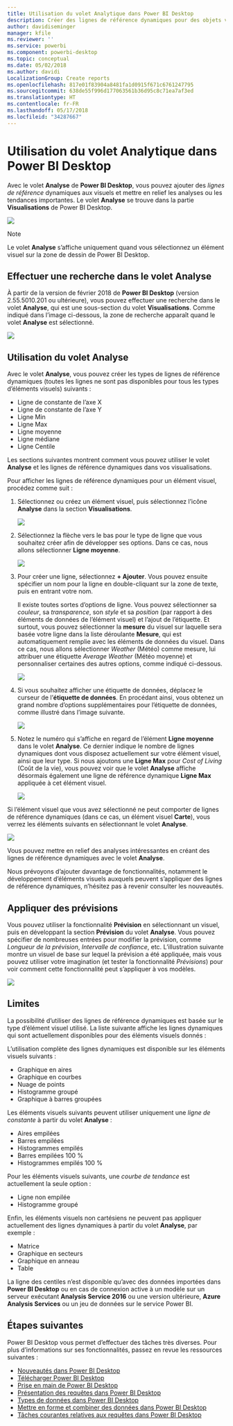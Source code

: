 ```yaml
---
title: Utilisation du volet Analytique dans Power BI Desktop
description: Créer des lignes de référence dynamiques pour des objets visuels dans Power BI Desktop
author: davidiseminger
manager: kfile
ms.reviewer: ''
ms.service: powerbi
ms.component: powerbi-desktop
ms.topic: conceptual
ms.date: 05/02/2018
ms.author: davidi
LocalizationGroup: Create reports
ms.openlocfilehash: 817e01f83904a8481fa1d0915f671c6761247795
ms.sourcegitcommit: 638de55f996d177063561b36d95c8c71ea7af3ed
ms.translationtype: HT
ms.contentlocale: fr-FR
ms.lasthandoff: 05/17/2018
ms.locfileid: "34287667"
---
```

# <a name="using-the-analytics-pane-in-power-bi-desktop"></a>Utilisation du volet Analytique dans Power BI Desktop
Avec le volet **Analyse** de **Power BI Desktop**, vous pouvez ajouter des *lignes de référence* dynamiques aux visuels et mettre en relief les analyses ou les tendances importantes. Le volet **Analyse** se trouve dans la partie **Visualisations** de Power BI Desktop.

![](media/desktop-analytics-pane/analytics-pane_1.png)

> [!NOTE]
> Le volet **Analyse** s’affiche uniquement quand vous sélectionnez un élément visuel sur la zone de dessin de Power BI Desktop.

## <a name="search-within-the-analytics-pane"></a>Effectuer une recherche dans le volet Analyse
À partir de la version de février 2018 de **Power BI Desktop** (version 2.55.5010.201 ou ultérieure), vous pouvez effectuer une recherche dans le volet **Analyse**, qui est une sous-section du volet **Visualisations**. Comme indiqué dans l’image ci-dessous, la zone de recherche apparaît quand le volet **Analyse** est sélectionné.

![](media/desktop-analytics-pane/analytics-pane_1b.png)

## <a name="using-the-analytics-pane"></a>Utilisation du volet Analyse
Avec le volet **Analyse**, vous pouvez créer les types de lignes de référence dynamiques (toutes les lignes ne sont pas disponibles pour tous les types d’éléments visuels) suivants :

* Ligne de constante de l’axe X
* Ligne de constante de l’axe Y
* Ligne Min
* Ligne Max
* Ligne moyenne
* Ligne médiane
* Ligne Centile

Les sections suivantes montrent comment vous pouvez utiliser le volet **Analyse** et les lignes de référence dynamiques dans vos visualisations.

Pour afficher les lignes de référence dynamiques pour un élément visuel, procédez comme suit :

1. Sélectionnez ou créez un élément visuel, puis sélectionnez l’icône **Analyse** dans la section **Visualisations**.
   
   ![](media/desktop-analytics-pane/analytics-pane_2.png)
2. Sélectionnez la flèche vers le bas pour le type de ligne que vous souhaitez créer afin de développer ses options. Dans ce cas, nous allons sélectionner **Ligne moyenne**.
   
   ![](media/desktop-analytics-pane/analytics-pane_3.png)
3. Pour créer une ligne, sélectionnez **+ Ajouter**. Vous pouvez ensuite spécifier un nom pour la ligne en double-cliquant sur la zone de texte, puis en entrant votre nom.
   
   Il existe toutes sortes d’options de ligne. Vous pouvez sélectionner sa *couleur*, sa *transparence*, son *style* et sa *position* (par rapport à des éléments de données de l’élément visuel) et l’ajout de l’étiquette. Et surtout, vous pouvez sélectionner la **mesure** du visuel sur laquelle sera basée votre ligne dans la liste déroulante **Mesure**, qui est automatiquement remplie avec les éléments de données du visuel. Dans ce cas, nous allons sélectionner *Weather* (Météo) comme mesure, lui attribuer une étiquette *Average Weather* (Météo moyenne) et personnaliser certaines des autres options, comme indiqué ci-dessous.
   
   ![](media/desktop-analytics-pane/analytics-pane_4.png)
4. Si vous souhaitez afficher une étiquette de données, déplacez le curseur de l’**étiquette de données**. En procédant ainsi, vous obtenez un grand nombre d’options supplémentaires pour l’étiquette de données, comme illustré dans l’image suivante.
   
   ![](media/desktop-analytics-pane/analytics-pane_5.png)
5. Notez le numéro qui s’affiche en regard de l’élément **Ligne moyenne** dans le volet **Analyse**. Ce dernier indique le nombre de lignes dynamiques dont vous disposez actuellement sur votre élément visuel, ainsi que leur type. Si nous ajoutons une **Ligne Max** pour *Cost of Living* (Coût de la vie), vous pouvez voir que le volet **Analyse** affiche désormais également une ligne de référence dynamique **Ligne Max** appliquée à cet élément visuel.
   
   ![](media/desktop-analytics-pane/analytics-pane_6.png)

Si l’élément visuel que vous avez sélectionné ne peut comporter de lignes de référence dynamiques (dans ce cas, un élément visuel **Carte**), vous verrez les éléments suivants en sélectionnant le volet **Analyse**.

![](media/desktop-analytics-pane/analytics-pane_7.png)

Vous pouvez mettre en relief des analyses intéressantes en créant des lignes de référence dynamiques avec le volet **Analyse**.

Nous prévoyons d’ajouter davantage de fonctionnalités, notamment le développement d’éléments visuels auxquels peuvent s’appliquer des lignes de référence dynamiques, n’hésitez pas à revenir consulter les nouveautés.

## <a name="apply-forecasting"></a>Appliquer des prévisions
Vous pouvez utiliser la fonctionnalité **Prévision** en sélectionnant un visuel, puis en développant la section **Prévision** du volet **Analyse**. Vous pouvez spécifier de nombreuses entrées pour modifier la prévision, comme *Longueur de la prévision*, *Intervalle de confiance*, etc. L’illustration suivante montre un visuel de base sur lequel la prévision a été appliquée, mais vous pouvez utiliser votre imagination (et tester la fonctionnalité *Prévisions*) pour voir comment cette fonctionnalité peut s’appliquer à vos modèles.

![](media/desktop-analytics-pane/analytics-pane_8.png)

## <a name="limitations"></a>Limites
La possibilité d’utiliser des lignes de référence dynamiques est basée sur le type d’élément visuel utilisé. La liste suivante affiche les lignes dynamiques qui sont actuellement disponibles pour des éléments visuels donnés :

L’utilisation complète des lignes dynamiques est disponible sur les éléments visuels suivants :

* Graphique en aires
* Graphique en courbes
* Nuage de points
* Histogramme groupé
* Graphique à barres groupées

Les éléments visuels suivants peuvent utiliser uniquement une *ligne de constante* à partir du volet **Analyse** :

* Aires empilées
* Barres empilées
* Histogrammes empilés
* Barres empilées 100 %
* Histogrammes empilés 100 %

Pour les éléments visuels suivants, une *courbe de tendance* est actuellement la seule option :

* Ligne non empilée
* Histogramme groupé

Enfin, les éléments visuels non cartésiens ne peuvent pas appliquer actuellement des lignes dynamiques à partir du volet **Analyse**, par exemple :

* Matrice
* Graphique en secteurs
* Graphique en anneau
* Table

La ligne des centiles n’est disponible qu’avec des données importées dans **Power BI Desktop** ou en cas de connexion active à un modèle sur un serveur exécutant **Analysis Service 2016** ou une version ultérieure, **Azure Analysis Services** ou un jeu de données sur le service Power BI. 

## <a name="next-steps"></a>Étapes suivantes
Power BI Desktop vous permet d’effectuer des tâches très diverses. Pour plus d’informations sur ses fonctionnalités, passez en revue les ressources suivantes :

* [Nouveautés dans Power BI Desktop](desktop-latest-update.md)
* [Télécharger Power BI Desktop](desktop-get-the-desktop.md)
* [Prise en main de Power BI Desktop](desktop-getting-started.md)
* [Présentation des requêtes dans Power BI Desktop](desktop-query-overview.md)
* [Types de données dans Power BI Desktop](desktop-data-types.md)
* [Mettre en forme et combiner des données dans Power BI Desktop](desktop-shape-and-combine-data.md)
* [Tâches courantes relatives aux requêtes dans Power BI Desktop](desktop-common-query-tasks.md)    

